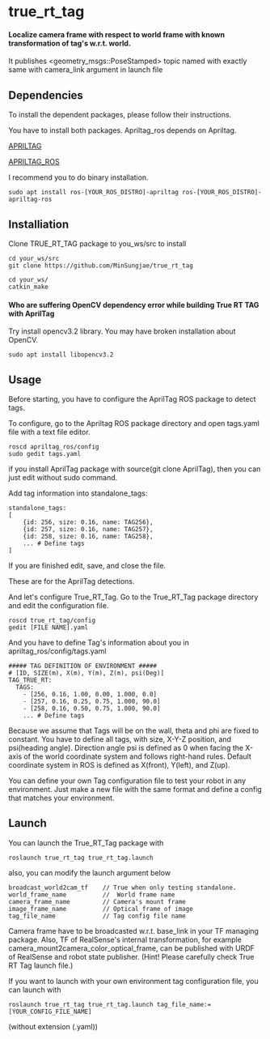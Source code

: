 # true_rt_tag
#### Localize camera frame with respect to world frame with known transformation of tag's w.r.t. world.
It publishes <geometry_msgs::PoseStamped> topic named with exactly same with camera_link argument in launch file


## Dependencies

To install the dependent packages, please follow their instructions. </br>

You have to install both packages. Apriltag_ros depends on Apriltag.

[APRILTAG](https://github.com/AprilRobotics/apriltag)

[APRILTAG_ROS](https://github.com/AprilRobotics/apriltag_ros)

I recommend you to do binary installation.
```
sudo apt install ros-[YOUR_ROS_DISTRO]-apriltag ros-[YOUR_ROS_DISTRO]-apriltag-ros
```

## Installiation

Clone TRUE_RT_TAG package to you_ws/src to install
```
cd your_ws/src
git clone https://github.com/MinSungjae/true_rt_tag

cd your_ws/
catkin_make
```

#### Who are suffering OpenCV dependency error while building True RT TAG with AprilTag
Try install opencv3.2 library. You may have broken installation about OpenCV.
```
sudo apt install libopencv3.2
```

## Usage

Before starting, you have to configure the AprilTag ROS package to detect tags. </br>

To configure, go to the Apriltag ROS package directory and open tags.yaml file with a text file editor.

```
roscd apriltag_ros/config
sudo gedit tags.yaml
```
if you install AprilTag package with source(git clone AprilTag), then you can just edit without sudo command.


Add tag information into standalone_tags:
```
standalone_tags:
[
    {id: 256, size: 0.16, name: TAG256},
    {id: 257, size: 0.16, name: TAG257},
    {id: 258, size: 0.16, name: TAG258},
    ... # Define tags 
]
```
If you are finished edit, save, and close the file.

These are for the AprilTag detections.


And let's configure True_RT_Tag.
Go to the True_RT_Tag package directory and edit the configuration file.
```
roscd true_rt_tag/config
gedit [FILE NAME].yaml
```
And you have to define Tag's information about you in apriltag_ros/config/tags.yaml

```
##### TAG DEFINITION OF ENVIRONMENT #####
# [ID, SIZE(m), X(m), Y(m), Z(m), psi(Deg)]
TAG_TRUE_RT:
  TAGS:
    - [256, 0.16, 1.00, 0.00, 1.000, 0.0]
    - [257, 0.16, 0.25, 0.75, 1.000, 90.0]
    - [258, 0.16, 0.50, 0.75, 1.000, 90.0]
    ... # Define tags
```

Because we assume that Tags will be on the wall, theta and phi are fixed to constant.
You have to define all tags, with size, X-Y-Z position, and psi(heading angle).
Direction angle psi is defined as 0 when facing the X-axis of the world coordinate system and follows right-hand rules.
Default coordinate system in ROS is defined as X(front), Y(left), and Z(up).

You can define your own Tag configuration file to test your robot in any environment.
Just make a new file with the same format and define a config that matches your environment.

## Launch

You can launch the True_RT_Tag package with
```
roslaunch true_rt_tag true_rt_tag.launch
```

also, you can modify the launch argument below </br>
```
broadcast_world2cam_tf    // True when only testing standalone.
world_frame_name          //  World frame name
camera_frame_name         // Camera's mount frame
image_frame_name          // Optical frame of image
tag_file_name             // Tag config file name
```
Camera frame have to be broadcasted w.r.t. base_link in your TF managing package.
Also, TF of RealSense's internal transformation, for example camera_mount2camera_color_optical_frame, can be published with URDF of RealSense and robot state publisher. (Hint! Please carefully check True RT Tag launch file.)

If you want to launch with your own environment tag configuration file, you can launch with
```
roslaunch true_rt_tag true_rt_tag.launch tag_file_name:=[YOUR_CONFIG_FILE_NAME]
```
(without extension (.yaml))